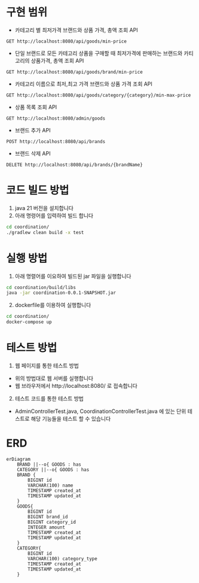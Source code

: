# 구현 범위

-   카테고리 별 최저가격 브랜드와 상품 가격, 총액 조회 API

```
GET http://localhost:8080/api/goods/min-price
```

-   단일 브랜드로 모든 카테고리 상품을 구매할 때 최저가격에 판매하는 브랜드와 카티고리의 상품가격, 총액 조회 API

```
GET http://localhost:8080/api/goods/brand/min-price
```

-   카테고리 이름으로 최저,최고 가격 브랜드와 상품 가격 조회 API

```
GET http://localhost:8080/api/goods/category/{category}/min-max-price
```

-   상품 목록 조회 API

```
GET http://localhost:8080/admin/goods
```

-   브랜드 추가 API

```
POST http://localhost:8080/api/brands
```

-   브랜드 삭제 API

```
DELETE http://localhost:8080/api/brands/{brandName}
```

# 코드 빌드 방법

1. java 21 버전을 설치합니다
2. 아래 명령어를 입력하여 빌드 합니다

```bash
cd coordination/
./gradlew clean build -x test
```

# 실행 방법

1. 아래 명렬어를 이요하여 빌드된 jar 파일을 실행합니다

```bash
cd coordination/build/libs
java -jar coordination-0.0.1-SNAPSHOT.jar
```

2. dockerfile를 이용하여 실행합니다

```bash
cd coordination/
docker-compose up
```

# 테스트 방법

1. 웹 페이지를 통한 테스트 방법

-   위의 방법대로 웹 서버를 실행합니다
-   웹 브라우저에서 http://localhost:8080/ 로 접속합니다

2. 테스트 코드를 통한 테스트 방법

-   AdminControllerTest.java, CoordinationControllerTest.java 에 있는 단위 테스트로 해당 기능들을 테스트 할 수 있습니다

# ERD

```mermaid
erDiagram
    BRAND ||--o{ GOODS : has
    CATEGORY ||--o{ GOODS : has
    BRAND {
        BIGINT id
        VARCHAR(100) name
        TIMESTAMP created_at
        TIMESTAMP updated_at
    }
    GOODS{
        BIGINT id
        BIGINT brand_id
        BIGINT category_id
        INTEGER amount
        TIMESTAMP created_at
        TIMESTAMP updated_at
    }
    CATEGORY{
        BIGINT id
        VARCHAR(100) category_type
        TIMESTAMP created_at
        TIMESTAMP updated_at
    }
```

